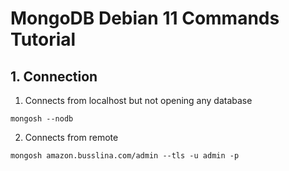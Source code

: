# MongoDB Debian 11 Commands Tutorial

## 1. Connection

1.  Connects from localhost but not opening any database
```
mongosh --nodb
```

2.  Connects from remote
```
mongosh amazon.busslina.com/admin --tls -u admin -p
```